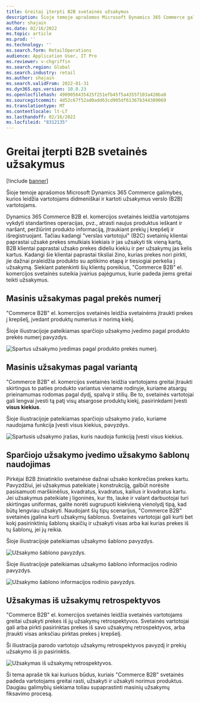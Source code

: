 ```yaml
---
title: Greitai įterpti B2B svetainės užsakymus
description: Šioje temoje aprašomos Microsoft Dynamics 365 Commerce galimybės, kurios leidžia vartotojams didmeniškai ir kartoti užsakymus verslo (B2B) vartotojams.
author: shajain
ms.date: 02/16/2022
ms.topic: article
ms.prod: ''
ms.technology: ''
ms.search.form: RetailOperations
audience: Application User, IT Pro
ms.reviewer: v-chgriffin
ms.search.region: Global
ms.search.industry: retail
ms.author: shajain
ms.search.validFrom: 2022-01-31
ms.dyn365.ops.version: 10.0.23
ms.openlocfilehash: 4909056435425f251efb45f5a4355f103a420ba8
ms.sourcegitcommit: 4d52c67f52ad0add63cd905df61367b344389069
ms.translationtype: MT
ms.contentlocale: lt-LT
ms.lasthandoff: 02/16/2022
ms.locfileid: "8312135"
---
```

# <a name="place-b2b-website-orders-quickly"></a>Greitai įterpti B2B svetainės užsakymus

[!include [banner](../../includes/banner.md)]

Šioje temoje aprašomos Microsoft Dynamics 365 Commerce galimybės, kurios leidžia vartotojams didmeniškai ir kartoti užsakymus verslo (B2B) vartotojams.

Dynamics 365 Commerce B2B el. komercijos svetainės leidžia vartotojams vykdyti standartines operacijas, pvz., atrasti naujus produktus ieškant ir naršant, peržiūrint produkto informaciją, įtraukiant prekių į krepšelį ir išregistruojant. Tačiau kadangi "verslas vartotojui" (B2C) svetainių klientai paprastai užsakė prekes smulkiais kiekiais ir jas užsakyti tik vieną kartą, B2B klientai paprastai užsako prekes dideliu kiekiu ir per užsakymų jas kelis kartus. Kadangi šie klientai paprastai tiksliai žino, kurias prekes nori pirkti, jie dažnai praleidžia produkto su aptikimo etapą ir tiesiogiai perkelia į užsakymą. Siekiant patenkinti šių klientų poreikius, "Commerce B2B" el. komercijos svetainės suteikia įvairius pajėgumus, kurie padeda jiems greitai teikti užsakymus.

## <a name="bulk-order-by-item-number"></a>Masinis užsakymas pagal prekės numerį

"Commerce B2B" el. komercijos svetainės leidžia svetainėms įtraukti prekes į krepšelį, įvedant produktų numerius ir norimą kiekį.

Šioje iliustracijoje pateikiamas sparčiojo užsakymo įvedimo pagal produkto prekės numerį pavyzdys.

![Spartus užsakymo įvedimas pagal produkto prekės numerį.](../media/QuickAddByItem.png)

## <a name="bulk-order-by-variant"></a>Masinis užsakymas pagal variantą

"Commerce B2B" el. komercijos svetainės leidžia vartotojams greitai įtraukti skirtingus to paties produkto variantus viename rodinyje, kuriame atsargų prieinamumas rodomas pagal dydį, spalvą ir stilių. Be to, svetainės vartotojai gali lengvai įvesti tą patį visų atsargose produktų kiekį, pasirinkdami Įvesti **visus kiekius**.

Šioje iliustracijoje pateikiamas sparčiojo užsakymo įrašo, kuriame naudojama funkcija Įvesti visus kiekius, pavyzdys.

![Spartusis užsakymo įrašas, kuris naudoja funkciją Įvesti visus kiekius.](../media/MatrixView.png)

## <a name="use-order-templates-for-quick-order-entry"></a>Sparčiojo užsakymo įvedimo užsakymo šablonų naudojimas

Pirkėjai B2B žiniatinklio svetainėse dažnai užsako konkrečias prekes kartu. Pavyzdžiui, jei užsakymus pateikiate į konstrukciją, galbūt norėsite pasisamuoti marškinėlius, kvadratus, kvadratus, kailius ir kvadratus kartu. Jei užsakymus pateikiate į ligoninės, kur tts, lauke ir valant darbuotojai turi skirtingas uniformas, galite norėti sugrupuoti kiekvieną vienolydį tipą, kad būtų lengviau užsakyti. Naudojant šių tipų scenarijus, "Commerce B2B" svetainės įgalina kurti užsakymų šablonus. Svetainės vartotojai gali kurti bet kokį pasirinktinių šablonų skaičių ir užsakyti visas arba kai kurias prekes iš tų šablonų, jei jų reikia.

Šioje iliustracijoje pateikiamas užsakymo šablono pavyzdys.

![Užsakymo šablono pavyzdys.](../media/OrderTemplateHeader.png)

Šioje iliustracijoje pateikiamas užsakymo šablono informacijos rodinio pavyzdys.

![Užsakymo šablono informacijos rodinio pavyzdys.](../media/OrderTemplateLines.png)

## <a name="reorder-from-order-history"></a>Užsakymas iš užsakymų retrospektyvos

"Commerce B2B" el. komercijos svetainės leidžia svetainės vartotojams greitai užsakyti prekes iš jų užsakymų retrospektyvos. Svetainės vartotojai gali arba pirkti pasirinktas prekes iš savo užsakymų retrospektyvos, arba įtraukti visas anksčiau pirktas prekes į krepšelį.

Ši iliustracija parodo vartotojo užsakymų retrospektyvos pavyzdį ir prekių užsakymo iš jo pasirinktis.

![Užsakymas iš užsakymų retrospektyvos.](../media/Reorder.png)

Ši tema aprašė tik kai kuriuos būdus, kuriais "Commerce B2B" svetainės padeda vartotojams greitai rasti, užsakyti ir užsakyti norimus produktus. Daugiau galimybių siekiama toliau supaprastinti masinių užsakymų fiksavimo procesą.
